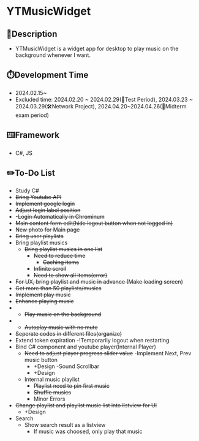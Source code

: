 # YTMusicWidget

## 📘Description
- YTMusicWidget is a widget app for desktop to play music on the background whenever I want.

## ⏱️Development Time
- 2024.02.15~
- Excluded time: 2024.02.20 ~ 2024.02.29(📘Test Period), 2024.03.23 ~ 2024.03.29(🛠️Network Project), 2024.04.20~2024.04.26(📝Midterm exam period)

## 🖽Framework
- C#, JS

## ✏️To-Do List
- Study C#
- ~~Bring Youtube API~~
- ~~Implement google login~~
- ~~Adjust login label position~~
- -~~Login Automatically in Chrominum~~
- ~~Main content form edit(hide logout button when not logged in)~~
- ~~New photo for Main page~~
- ~~Bring user playlists~~
- Bring playlist musics
  - ~~Bring playlist musics in one list~~
    - ~~Need to reduce time~~
      - ~~Caching items~~
    - ~~Infinite scroll~~
    - ~~Need to show all items(error)~~
- ~~For UX, bring playlist and music in advance (Make loading screen)~~
- ~~Get more than 50 playlists/musics~~
- ~~Implement play music~~
- ~~Enhance playing music~~
- - ~~Play music on the background~~
- - ~~Autoplay music with no mute~~
- ~~Seperate codes in different files(organize)~~
- Extend token expiration 
  -!Temporarily logout when restarting
- Bind C# component and youtube player(Internal Player)
  - ~~Need to adjust player progress slider value~~
  -Implement Next, Prev music button
    - +Design
  -Sound Scrollbar
    - +Design
  - Internal music playlist
    - ~~Playlist need to pin first music~~
    - ~~Shuffle musics~~
    - Minor Errors
- ~~Change playlist and playlist music list into listview for UI~~
  - +Design
- Search
  - Show search result as a listview
    - If music was choosed, only play that music